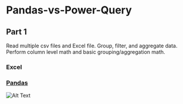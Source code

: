 # Pandas-vs-Power-Query

## Part 1
Read multiple csv files and Excel file. Group, filter, and aggregate data. Perform column level math and basic grouping/aggregation math. 
### Excel
### [Pandas](Part1/Pandas%20vs%20PowerQuery.ipynb)

![Alt Text](https://media.giphy.com/media/vFKqnCdLPNOKc/giphy.gif)

